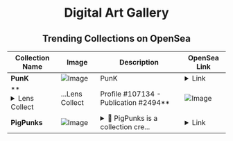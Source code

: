 <div align="center">

# Digital Art Gallery

## Trending Collections on OpenSea

| Collection Name                       | Image                                                                                     | Description                       | OpenSea Link                                                                                          |
|---------------------------------------|-------------------------------------------------------------------------------------------|-----------------------------------|--------------------------------------------------------------------------------------------------------|
| **PunK** | ![Image](https://i.seadn.io/s/raw/files/8d1a0c3bedcb6651cd88fedfdc619cd7.png?w=500&auto=format?w=200&auto=format) | PunK | <details><summary>Link</summary>[PunK](https://opensea.io/collection/punk-372)</details> |
| **<details><summary>Lens Collect | ...</summary>Lens Collect | Profile #107134 - Publication #2494</details>** | ![Image](https://i.seadn.io/s/raw/files/a66c4aeee6a390c6fe5a597003144e47.jpg?w=500&auto=format?w=200&auto=format) |  | <details><summary>Link</summary>[Lens Collect | Profile #107134 - Publication #2494](https://opensea.io/collection/lens-collect-profile-107134-publication-2494)</details> |
| **PigPunks** | ![Image](https://i.seadn.io/s/raw/files/01ff862f2be8da4a87b6868525e7926e.jpg?w=500&auto=format?w=200&auto=format) | <details><summary>🐽 PigPunks is a collection cre...</summary>🐽 PigPunks is a collection created by Merel (Mike’s wife from No-Based). Diamond hands will receive monthly royalty rewards.</details> | <details><summary>Link</summary>[PigPunks](https://opensea.io/collection/pigpunksonbase)</details> |

</div>